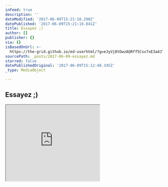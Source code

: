 ```yaml
---
inFeed: true
description: ''
dateModified: '2017-06-09T15:21:18.290Z'
datePublished: '2017-06-09T15:21:18.841Z'
title: Essayez ;)
author: []
publisher: {}
via: {}
isBasedOnUrl: >-
  https://the-grid.github.io/ed-userhtml/?g=eJyVj8tOwzAQRff5Csv7xE3a4JTakRB_wS52xo82JJFn2gq-npRAxQrEaqQ79xzpqiGOJ5Zg0BzpbQAMAMRZSOA0D0QzPgrRIQJhbvuxeI_ew1TY6VVcyhypMwOI7xCRM9FmCm2KMzFM9t-OI_JWiVVwN7Xs5fP7NMeCphOMTDOeyhp6Kd1e9g-2KetK7pw0e2iaqjNNbfjhV8_Qjf7cebipXPqj_DyNLvriCiaRXQhKZ_hBZKqPlwVcN7Bsvfk19hT0ttrckwDRB9LVbtOyTH1tXkBx4z8AJL6FAg
sourcePath: _posts/2017-06-09-essayez.md
starred: false
datePublishedOriginal: '2017-06-09T15:12:48.345Z'
_type: MediaObject

---
```

## Essayez ;)

<iframe src="https://the-grid.github.io/ed-userhtml/?g=eJyVj8tOwzAQRff5Csv7xE3a4JTakRB_wS52xo82JJFn2gq-npRAxQrEaqQ79xzpqiGOJ5Zg0BzpbQAMAMRZSOA0D0QzPgrRIQJhbvuxeI_ew1TY6VVcyhypMwOI7xCRM9FmCm2KMzFM9t-OI_JWiVVwN7Xs5fP7NMeCphOMTDOeyhp6Kd1e9g-2KetK7pw0e2iaqjNNbfjhV8_Qjf7cebipXPqj_DyNLvriCiaRXQhKZ_hBZKqPlwVcN7Bsvfk19hT0ttrckwDRB9LVbtOyTH1tXkBx4z8AJL6FAg" height="244" style=""></iframe>